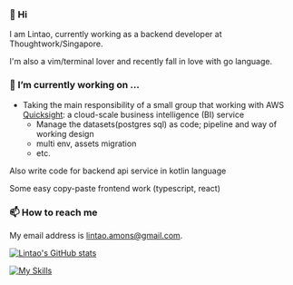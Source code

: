 ### 👋 Hi

I am Lintao, currently working as a backend developer at Thoughtwork/Singapore.

I'm also a vim/terminal lover and recently fall in love with go language.

### 🔭 I’m currently working on ...

- Taking the main responsibility of a small group that working with AWS [Quicksight](https://docs.aws.amazon.com/quicksight/latest/user/welcome.html): a cloud-scale business intelligence (BI) service
    - Manage the datasets(postgres sql) as code; pipeline and way of working design
    - multi env, assets migration
    - etc.

Also write code for backend api service in kotlin language

Some easy copy-paste frontend work (typescript, react)

### 📫 How to reach me

My email address is [lintao.amons@gmail.com](mailto:lintao.amons@gmail.com).

[![Lintao's GitHub stats](https://github-readme-stats.vercel.app/api?username=LintaoAmons)](https://github.com/LintaoAmons/github-readme-stats)

[![My Skills](https://skillicons.dev/icons?i=java,kotlin,spring,vim,docker,aws,bash,python,lua,go,js,ts,react,html,css,jenkins,postgres,mysql,mongodb)](https://skillicons.dev)

